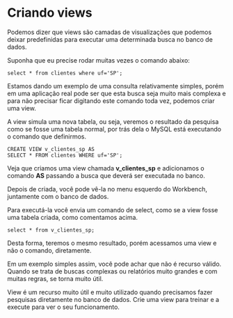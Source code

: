 # Criando views

Podemos dizer que views são camadas de visualizações que podemos deixar predefinidas para executar uma determinada busca no banco de dados.

Suponha que eu precise rodar muitas vezes o comando abaixo:

```
select * from clientes where uf='SP';
```

Estamos dando um exemplo de uma consulta relativamente simples, porém em uma aplicação real pode ser que esta busca seja muito mais complexa e para não precisar ficar digitando este comando toda vez, podemos criar uma view.

A view simula uma nova tabela, ou seja, veremos o resultado da pesquisa como se fosse uma tabela normal, por trás dela o MySQL está executando o comando que definirmos.

```
CREATE VIEW v_clientes_sp AS 
SELECT * FROM clientes WHERE uf='SP';
```

Veja que criamos uma view chamada **v_clientes_sp** e adicionamos o comando **AS** passando a busca que deverá ser executada no banco.

Depois de criada, você pode vê-la no menu esquerdo do Workbench, juntamente com o banco de dados.

Para executá-la você envia um comando de select, como se a view fosse uma tabela criada, como comentamos acima.

```
select * from v_clientes_sp;
```

Desta forma, teremos o mesmo resultado, porém acessamos uma view e não o comando, diretamente.

Em um exemplo simples assim, você pode achar que não é recurso válido. Quando se trata de buscas complexas ou relatórios muito grandes e com muitas regras, se torna muito útil.

View é um recurso muito útil e muito utilizado quando precisamos fazer pesquisas diretamente no banco de dados. Crie uma view para treinar e a execute para ver o seu funcionamento.